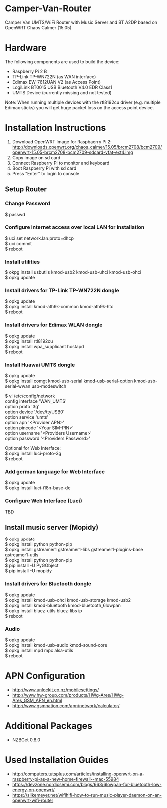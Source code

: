 # Camper-Van-Router
Camper Van UMTS/WiFi Router with Music Server and BT A2DP based on OpenWRT Chaos Calmer (15.05)

# Hardware
The following components are used to build the device:
- Raspberry Pi 2 B
- TP-Link TP-WN722N (as WAN interface)
- Edimax EW-7612UAN V2 (as Access Point)
- LogiLink BT0015 USB Bluetooth V4.0 EDR Class1
- UMTS Device (currently missing and not tested)

Note: When running multiple devices with the rtl8192cu driver (e.g. multiple Edimax sticks) you will get huge packet loss on the access point device.

# Installation Instructions
1. Download OpenWRT Image for Raspbaerry Pi 2: http://downloads.openwrt.org/chaos_calmer/15.05/brcm2708/bcm2709/openwrt-15.05-brcm2708-bcm2709-sdcard-vfat-ext4.img
2. Copy image on sd card
3. Connect Raspberry Pi to monitor and keyboard
4. Boot Raspberry Pi with sd card
4. Press "Enter" to login to console

## Setup Router

### Change Password
$ passwd

### Configure internet access over local LAN for installation
$ uci set network.lan.proto=dhcp <br/>
$ uci commit <br/>
$ reboot

### Install utilities
$ okpg install usbutils kmod-usb2 kmod-usb-uhci kmod-usb-ohci <br/>
$ opkg update

### Install drivers for TP-Link TP-WN722N dongle
$ opkg update <br/>
$ opkg install kmod-ath9k-common kmod-ath9k-htc <br/>
$ reboot

### Install drivers for Edimax WLAN dongle
$ opkg update <br/>
$ opkg install rtl8192cu <br/>
$ opkg install wpa_supplicant hostapd <br/>
$ reboot

### Install Huawai UMTS dongle
$ opkg update <br/>
$ opkg install comgt kmod-usb-serial kmod-usb-serial-option kmod-usb-serial-wwan usb-modeswitch

$ vi /etc/config/network <br/>
config interface 'WAN_UMTS' <br/>
        option proto '3g' <br/>
        option device '/dev/ttyUSB0' <br/>
        option service 'umts' <br/>
        option apn '\<Provider APN\>' <br/>
        option pincode '\<Your SIM-PIN\>' <br/>
        option username '\<Providers Username\>' <br/>
        option password '\<Providers Password\>' <br/>
        

Optional for Web Interface: <br/>
$ opkg install luci-proto-3g <br/>
$ reboot

### Add german language for Web Interface
$ opkg update <br/>
$ opkg install luci-i18n-base-de

### Configure Web Interface (Luci)
TBD

## Install music server (Mopidy)
$ opkg update <br/>
$ opkg install python python-pip <br/>
$ opkg install gstreamer1 gstreamer1-libs gstreamer1-plugins-base gstreamer1-utils<br/>
$ opkg install python python-pip <br/>
$ pip install -U PyGObject <br/>
$ pip install -U mopidy <br/>

### Install drivers for Bluetooth dongle
$ opkg update <br/>
$ opkg install kmod-usb-ohci kmod-usb-storage kmod-usb2 <br/>
$ opkg install kmod-bluetooth kmod-bluetooth_6lowpan <br/>
$ opkg install bluez-utils bluez-libs ip <br/>
$ reboot

### Audio
$ opkg update <br/>
$ opkg install kmod-usb-audio kmod-sound-core <br/>
$ opkg install mpd mpc alsa-utils <br/>
$ reboot

# APN Configuration
- http://www.unlockit.co.nz/mobilesettings/
- http://www.hw-group.com/products/HWg-Ares/HWg-Ares_GSM_APN_en.html
- http://www.gsmnation.com/apn/network/calculator/

# Additional Packages
- NZBGet 0.8.0

# Used Installation Guides
- http://computers.tutsplus.com/articles/installing-openwrt-on-a-raspberry-pi-as-a-new-home-firewall--mac-55984
- https://devzone.nordicsemi.com/blogs/663/6lowpan-for-bluetooth-low-energy-on-openwrt/ 
- https://silkemeyer.net/wifihifi-how-to-run-music-player-daemon-on-an-openwrt-wifi-router
